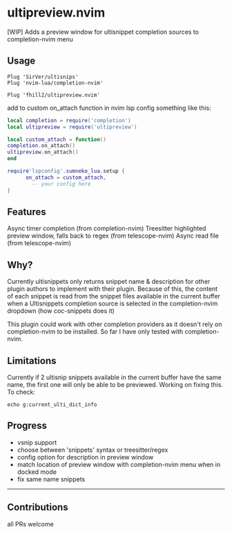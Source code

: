 # ultipreview.nvim

[WIP] Adds a preview window for ultisnippet completion sources to completion-nvim menu



## Usage

```vim
Plug 'SirVer/ultisnips'
Plug 'nvim-lua/completion-nvim'

Plug 'fhill2/ultipreview.nvim'
```

add to custom on_attach function in nvim lsp config something like this:

```lua
local completion = require('completion')
local ultipreview = require('ultipreview')

local custom_attach = function()
completion.on_attach()
ultipreview.on_attach()
end

require'lspconfig'.sumneko_lua.setup {
      on_attach = custom_attach,
        -- your config here
}
```

## Features
Async timer completion (from completion-nvim)
Treesitter highlighted preview window, falls back to regex (from telescope-nvim)
Async read file (from telescope-nvim)



## Why?
Currently ultisnippets only returns snippet name & description for other plugin authors to implement with their plugin. 
Because of this, the content of each snippet is read from the snippet files available in the current buffer when a Ultisnippets completion source is selected in the completion-nvim dropdown (how coc-snippets does it)


This plugin could work with other completion providers as it doesn't rely on completion-nvim to be installed. So far I have only tested with completion-nvim.


## Limitations

Currently if 2 ultisnip snippets available in the current buffer have the same name, the first one will only be able to be previewed. Working on fixing this.
To check: 
```vim
echo g:current_ulti_dict_info
```


## Progress

- vsnip support 
- choose between 'snippets' syntax or treesitter/regex
- config option for description in preview window
- match location of preview window with completion-nvim menu when in docked mode
- fix same name snippets



___

## Contributions
all PRs welcome




<!--
TODO: additional fixes
make sure lua-2ndcategory.snippets get colored
-->
